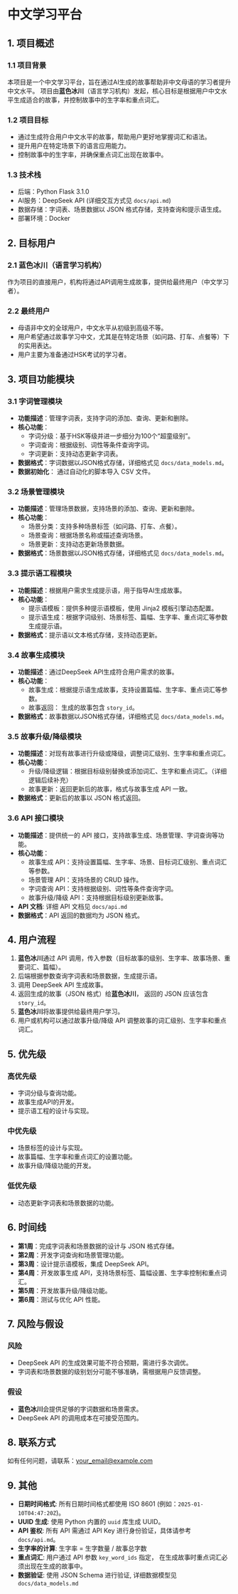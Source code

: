 # 中文学习平台

## 1. 项目概述

### 1.1 项目背景

本项目是一个中文学习平台，旨在通过AI生成的故事帮助非中文母语的学习者提升中文水平。
项目由**蓝色冰川**（语言学习机构）发起，核心目标是根据用户中文水平生成适合的故事，并控制故事中的生字率和重点词汇。

### 1.2 项目目标

- 通过生成符合用户中文水平的故事，帮助用户更好地掌握词汇和语法。
- 提升用户在特定场景下的语言应用能力。
- 控制故事中的生字率，并确保重点词汇出现在故事中。

### 1.3 技术栈

- 后端：Python Flask 3.1.0
- AI服务：DeepSeek API (详细交互方式见 `docs/api.md`)
- 数据存储：字词表、场景数据以 JSON 格式存储，支持查询和提示语生成。
- 部署环境：Docker

## 2. 目标用户

### 2.1 蓝色冰川（语言学习机构）

作为项目的直接用户，机构将通过API调用生成故事，提供给最终用户（中文学习者）。

### 2.2 最终用户

- 母语非中文的全球用户，中文水平从初级到高级不等。
- 用户希望通过故事学习中文，尤其是在特定场景（如问路、打车、点餐等）下的实用表达。
- 用户主要为准备通过HSK考试的学习者。

## 3. 项目功能模块

### 3.1 字词管理模块

-   **功能描述**：管理字词表，支持字词的添加、查询、更新和删除。
-   **核心功能**：
    -   字词分级：基于HSK等级并进一步细分为100个“超童级别”。
    -   字词查询：根据级别、词性等条件查询字词。
    -   字词更新：支持动态更新字词表。
-   **数据格式**：字词数据以JSON格式存储，详细格式见 `docs/data_models.md`。
-    **数据初始化**： 通过自动化的脚本导入 CSV 文件。

### 3.2 场景管理模块

-   **功能描述**：管理场景数据，支持场景的添加、查询、更新和删除。
-   **核心功能**：
    -   场景分类：支持多种场景标签（如问路、打车、点餐）。
    -   场景查询：根据场景名称或描述查询场景。
    -   场景更新：支持动态更新场景数据。
-   **数据格式**：场景数据以JSON格式存储，详细格式见 `docs/data_models.md`。

### 3.3 提示语工程模块

-   **功能描述**：根据用户需求生成提示语，用于指导AI生成故事。
-   **核心功能**：
    -   提示语模板：提供多种提示语模板，使用 Jinja2 模板引擎动态配置。
    -   提示语生成：根据字词级别、场景标签、篇幅、生字率、重点词汇等参数生成提示语。
-   **数据格式**：提示语以文本格式存储，支持动态更新。

### 3.4 故事生成模块

-   **功能描述**：通过DeepSeek API生成符合用户需求的故事。
-   **核心功能**：
    -   故事生成：根据提示语生成故事，支持设置篇幅、生字率、重点词汇等参数。
    -   故事返回： 生成的故事包含 `story_id`。
-   **数据格式**：故事数据以JSON格式存储，详细格式见 `docs/data_models.md`。

### 3.5 故事升级/降级模块

-   **功能描述**：对现有故事进行升级或降级，调整词汇级别、生字率和重点词汇。
-   **核心功能**：
    -   升级/降级逻辑：根据目标级别替换或添加词汇、生字和重点词汇。（详细逻辑后续补充）
    -   故事更新：返回更新后的故事，格式与故事生成 API 一致。
-   **数据格式**：更新后的故事以 JSON 格式返回。

### 3.6 API 接口模块

-   **功能描述**：提供统一的 API 接口，支持故事生成、场景管理、字词查询等功能。
-   **核心功能**：
    -   故事生成 API：支持设置篇幅、生字率、场景、目标词汇级别、重点词汇等参数。
    -   场景管理 API：支持场景的 CRUD 操作。
    -   字词查询 API：支持根据级别、词性等条件查询字词。
    -   故事升级/降级 API：支持根据目标级别更新故事。
-  **API 文档**: 详细 API 文档见 `docs/api.md`
-   **数据格式**：API 返回的数据均为 JSON 格式。

## 4. 用户流程

1.  **蓝色冰川**通过 API 调用，传入参数（目标故事的级别、生字率、故事场景、重要词汇、篇幅）。
2.  后端根据参数查询字词表和场景数据，生成提示语。
3.  调用 DeepSeek API 生成故事。
4.  返回生成的故事（JSON 格式）给**蓝色冰川**， 返回的 JSON 应该包含 `story_id`。
5.  **蓝色冰川**将故事提供给最终用户学习。
6.  用户或机构可以通过故事升级/降级 API 调整故事的词汇级别、生字率和重点词汇。

## 5. 优先级

### 高优先级

-   字词分级与查询功能。
-   故事生成API的开发。
-   提示语工程的设计与实现。

### 中优先级

-   场景标签的设计与实现。
-   故事篇幅、生字率和重点词汇的设置功能。
-   故事升级/降级功能的开发。

### 低优先级

-   动态更新字词表和场景数据的功能。

## 6. 时间线

-   **第1周**：完成字词表和场景数据的设计与 JSON 格式存储。
-   **第2周**：开发字词查询和场景管理功能。
-   **第3周**：设计提示语模板，集成 DeepSeek API。
-   **第4周**：开发故事生成 API，支持场景标签、篇幅设置、生字率控制和重点词汇。
-   **第5周**：开发故事升级/降级功能。
-   **第6周**：测试与优化 API 性能。

## 7. 风险与假设

### 风险

-   DeepSeek API 的生成效果可能不符合预期，需进行多次调优。
-   字词表和场景数据的级别划分可能不够准确，需根据用户反馈调整。

### 假设

-   **蓝色冰川**会提供足够的字词数据和场景需求。
-   DeepSeek API 的调用成本在可接受范围内。

## 8. 联系方式

如有任何问题，请联系：[your_email@example.com](mailto:your_email@example.com)

## 9. 其他

-   **日期时间格式**: 所有日期时间格式都使用 ISO 8601 (例如：`2025-01-10T04:47:20Z`)。
-   **UUID 生成**:  使用 Python 内置的 `uuid` 库生成 UUID。
-   **API 鉴权**:  所有 API 需通过 API Key 进行身份验证，具体请参考 `docs/api.md`。
-    **生字率的计算**: 生字率 = 生字数量 / 故事总字数
-   **重点词汇**:  用户通过 API  参数 `key_word_ids` 指定， 在生成故事时重点词汇必须出现在生成的故事中。
-  **数据验证**: 使用 JSON Schema  进行验证, 详细数据模型见 `docs/data_models.md`